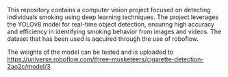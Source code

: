 This repository contains a computer vision project focused on detecting individuals smoking using deep learning techniques. The project leverages the YOLOv8 model for real-time object detection, ensuring high accuracy and efficiency in identifying smoking behavior from images and videos. The dataset that has been used is aqcuired through the use of roboflow.

The weights of the model can be tested and is uploaded to https://universe.roboflow.com/three-musketeers/cigarette-detection-2ao2c/model/3
